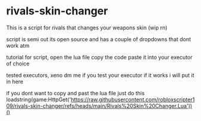 # rivals-skin-changer
This is a script for rivals that changes your weapons skin (wip rn)

script is semi out its open source and has a couple of dropdowns that dont work atm

tutorial for script, open the lua file copy the code paste it into your executor of choice 

tested executors, xeno dm me if you test your executor if it works i will put it in here

if you dont want to copy and past the lua file just do this
loadstring(game:HttpGet('https://raw.githubusercontent.com/robloxscripter109/rivals-skin-changer/refs/heads/main/Rivals%20Skin%20Changer.Lua'))()

